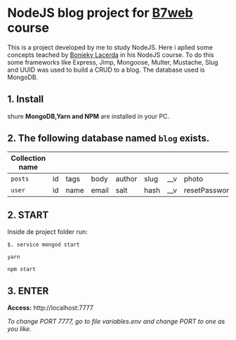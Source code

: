 # NodeJS blog project for [B7web](https://b7web.com.br/fullstack) course

This is a project developed by me to study NodeJS. Here i aplied some concepts teached by [Bonieky Lacerda](https://www.linkedin.com/in/bonieky/) in his NodeJS course. To do this some frameworks like Express, Jimp, Mongoose, Multer, Mustache, Slug and UUID was used to build a CRUD to a blog. The database used is MongoDB.

## 1. Install

shure **MongoDB,Yarn and NPM** are installed in your PC.

## 2. The following database named `blog` exists.
| **Collection name** |    |      |       |        |      |     |                      |                    |
|------------|----|------|-------|--------|------|-----|----------------------|--------------------|
| ``posts``      | id | tags | body  | author | slug | __v | photo                |                    |
| ``user``       | id | name | email | salt   | hash | __v | resetPasswordExpires | resetPasswordToken |


## 2. START
Inside de project folder run:
```
$. service mongod start
```
```
yarn
```
```
npm start
```
## 3. ENTER
**Access:** http://localhost:7777  

_To change PORT 7777, go to file variables.env and change PORT to one as you like._

